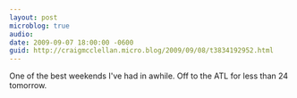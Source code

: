 ```yaml
---
layout: post
microblog: true
audio: 
date: 2009-09-07 18:00:00 -0600
guid: http://craigmcclellan.micro.blog/2009/09/08/t3834192952.html
---
```

One of the best weekends I've had in awhile.  Off to the ATL for less than 24 tomorrow.
